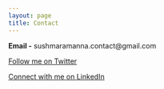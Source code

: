 ```yaml
---
layout: page
title: Contact
---
```


<p class="message">
  <b>Email -</b> sushmaramanna.contact@gmail.com 
</p>
<p>
	<a class="twitter" target="_blank" href="https://twitter.com/sushmaramanna">Follow me on Twitter</a>
</p>
<p>
	<a class="linkedin" target="_blank" href="http://www.linkedin.com/in/sushmaramanna">Connect with me on LinkedIn</a>
</p>


<!-- <li><a class="facebook" target="_blank" href="https://www.facebook.com/sushma.ramanna">Like me on Facebook</a></li> -->
<!-- Learn more and contribute on [GitHub](https://github.com/poole).
 
## Setup

Some fun facts about the setup of this project include:

* Built for [Jekyll](http://jekyllrb.com)
* Developed on GitHub and hosted for free on [GitHub Pages](https://pages.github.com)
* Coded with [Sublime Text 2](http://sublimetext.org), an amazing code editor
* Designed and developed while listening to music like [Blood Bros Trilogy](https://soundcloud.com/maddecent/sets/blood-bros-series)

Have questions or suggestions? Feel free to [open an issue on GitHub](https://github.com/poole/issues/new) or [ask me on Twitter](https://twitter.com/mdo).

Thanks for reading!-->